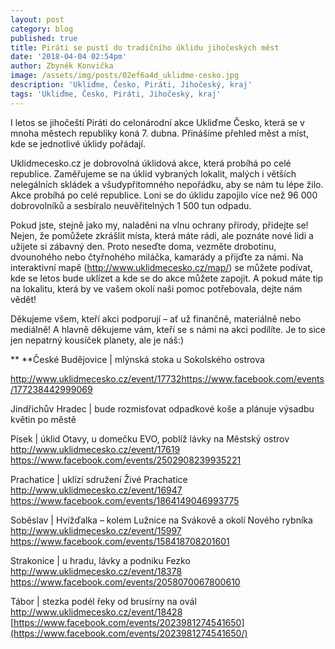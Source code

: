 ```yaml
---
layout: post
category: blog
published: true
title: Piráti se pustí do tradičního úklidu jihočeských měst
date: '2018-04-04 02:54pm'
author: Zbyněk Konvička
image: /assets/img/posts/02ef6a4d_uklidme-cesko.jpg
description: 'Ukliďme, Česko, Piráti, Jihočeský, kraj'
tags: 'Ukliďme, Česko, Piráti, Jihočeský, kraj'
---
```

I letos se jihočeští Piráti do celonárodní akce Ukliďme Česko, která se v mnoha městech republiky koná 7. dubna. Přinášíme přehled měst a míst, kde se jednotlivé úklidy pořádají.

Uklidmecesko.cz je dobrovolná úklidová akce, která probíhá po celé republice. Zaměřujeme se na úklid vybraných lokalit, malých i větších nelegálních skládek a všudypřítomného nepořádku, aby se nám tu lépe žilo. Akce probíhá po celé republice. Loni se do úklidu zapojilo více než 96 000 dobrovolníků a sesbíralo neuvěřitelných 1 500 tun odpadu. 

Pokud jste, stejně jako my, naladěni na vlnu ochrany přírody, přidejte se! Nejen, že pomůžete zkrášlit místa, která máte rádi, ale poznáte nové lidi a užijete si zábavný den. Proto neseďte doma, vezměte drobotinu, dvounohého nebo čtyřnohého miláčka, kamarády a přijďte za námi. Na interaktivní mapě (http://www.uklidmecesko.cz/map/) se můžete podívat, kde se letos bude uklízet a kde se do akce můžete zapojit. A pokud máte tip na lokalitu, která by ve vašem okolí naši pomoc potřebovala, dejte nám vědět!

Děkujeme všem, kteří akci podporují – ať už finančně, materiálně nebo mediálně! A hlavně děkujeme vám, kteří se s námi na akci podílíte. Je to sice jen nepatrný kousíček planety, ale je náš:)

**
**České Budějovice | mlýnská stoka u Sokolského ostrova

<http://www.uklidmecesko.cz/event/17732>[https://www.facebook.com/events/177238442999069
](https://www.facebook.com/events/177238442999069/)

Jindřichův Hradec | bude rozmisťovat odpadkové koše a plánuje výsadbu květin po městě

Písek | úklid Otavy, u domečku EVO, poblíž lávky na Městský ostrov
\
<http://www.uklidmecesko.cz/event/17619> [https://www.facebook.com/events/2502908239935221
](https://www.facebook.com/events/2502908239935221/)

Prachatice | uklízí sdružení Živé Prachatice
\
[http://www.uklidmecesko.cz/event/16947
](http://www.uklidmecesko.cz/event/16947)\
[https://www.facebook.com/events/1864149046993775
](https://www.facebook.com/events/1864149046993775/)

Soběslav | Hvížďalka – kolem Lužnice na Svákově a okolí Nového rybníka
\
[http://www.uklidmecesko.cz/event/15997
](http://www.uklidmecesko.cz/event/15997)\
[https://www.facebook.com/events/158418708201601
](http://www.uklidmecesko.cz/event/15997)

Strakonice | u hradu, lávky a podniku Fezko
\
[http://www.uklidmecesko.cz/event/18378
](http://www.uklidmecesko.cz/event/18378)\
[https://www.facebook.com/events/2058070067800610
](https://www.facebook.com/events/2058070067800610/)

Tábor | stezka podél řeky od brusírny na ovál
\
[http://www.uklidmecesko.cz/event/18428
](http://www.uklidmecesko.cz/event/18428)\
[https://www.facebook.com/events/2023981274541650](https://www.facebook.com/events/2023981274541650/)
